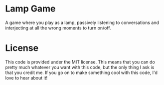 # Lamp Game

A game where you play as a lamp, passively listening to conversations and interjecting at all the wrong moments to turn on/off.

# License

This code is provided under the MIT license. This means that you can do pretty much whatever you want with this code, but the only thing I ask is that you credit me. If you go on to make something cool with this code, I'd love to hear about it!
